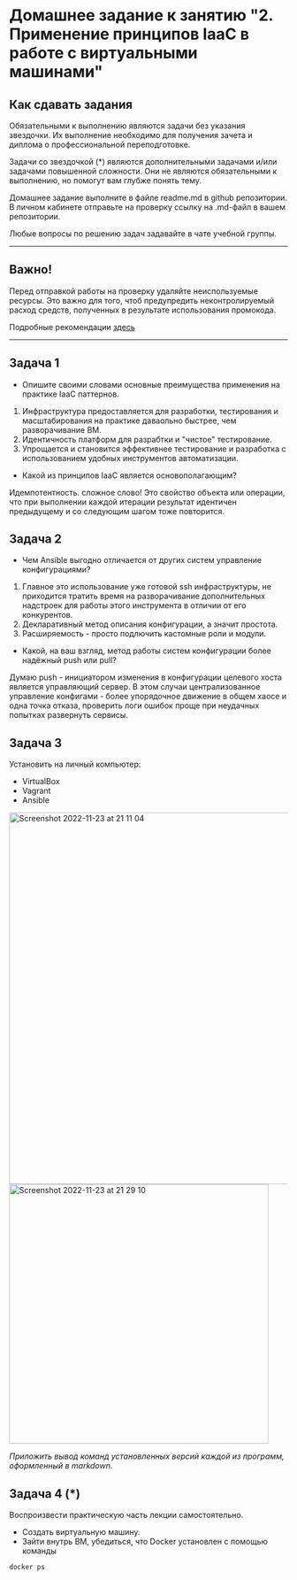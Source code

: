 
# Домашнее задание к занятию "2. Применение принципов IaaC в работе с виртуальными машинами"

## Как сдавать задания

Обязательными к выполнению являются задачи без указания звездочки. Их выполнение необходимо для получения зачета и диплома о профессиональной переподготовке.

Задачи со звездочкой (*) являются дополнительными задачами и/или задачами повышенной сложности. Они не являются обязательными к выполнению, но помогут вам глубже понять тему.

Домашнее задание выполните в файле readme.md в github репозитории. В личном кабинете отправьте на проверку ссылку на .md-файл в вашем репозитории.

Любые вопросы по решению задач задавайте в чате учебной группы.

---


## Важно!

Перед отправкой работы на проверку удаляйте неиспользуемые ресурсы.
Это важно для того, чтоб предупредить неконтролируемый расход средств, полученных в результате использования промокода.

Подробные рекомендации [здесь](https://github.com/netology-code/virt-homeworks/blob/virt-11/r/README.md)

---

## Задача 1

- Опишите своими словами основные преимущества применения на практике IaaC паттернов.

1) Инфраструктура предоставляется для разработки, тестирования и масштабирования на практике даваольно быстрее, чем разворачивание ВМ.
2) Идентичность платформ для разрабтки и "чистое" тестирование.
3) Упрощается и становится эффективнее тестирование и разработка с использованием удобных инструментов автоматизации.

- Какой из принципов IaaC является основополагающим?

Идемпотентность. сложное слово!
Это свойство объекта или операции, что при выполнении каждой итерации результат идентичен предыдущему и со следующим шагом тоже повторится.

## Задача 2

- Чем Ansible выгодно отличается от других систем управление конфигурациями?

1) Главное это использование уже готовой ssh инфраструктуры, не приходится тратить время на разворачивание дополнительных надстроек для работы этого инструмента в отличии от его конкурентов.
2) Декларативный метод описания конфигурации, а значит простота.
3) Расширяемость - просто подлючить кастомные роли и модули.

- Какой, на ваш взгляд, метод работы систем конфигурации более надёжный push или pull?

Думаю push - инициатором изменения в конфигурации целевого хоста является управляющий сервер.
В этом случаи централизованное управление конфигами - более упорядочное движение в общем хаосе и одна точка отказа, проверить логи ошибок проще при неудачных попытках развернуть сервисы.

## Задача 3

Установить на личный компьютер:

- VirtualBox
- Vagrant
- Ansible

<img width="672" alt="Screenshot 2022-11-23 at 21 11 04" src="https://user-images.githubusercontent.com/43722443/203634083-32c450de-1c32-4f3c-873c-b7de8d1b3d77.png">

<img width="469" alt="Screenshot 2022-11-23 at 21 29 10" src="https://user-images.githubusercontent.com/43722443/203634098-15d282d8-77ad-45cb-a6d4-92cb2af41e1a.png">



*Приложить вывод команд установленных версий каждой из программ, оформленный в markdown.*

## Задача 4 (*)

Воспроизвести практическую часть лекции самостоятельно.

- Создать виртуальную машину.
- Зайти внутрь ВМ, убедиться, что Docker установлен с помощью команды
```
docker ps
```
